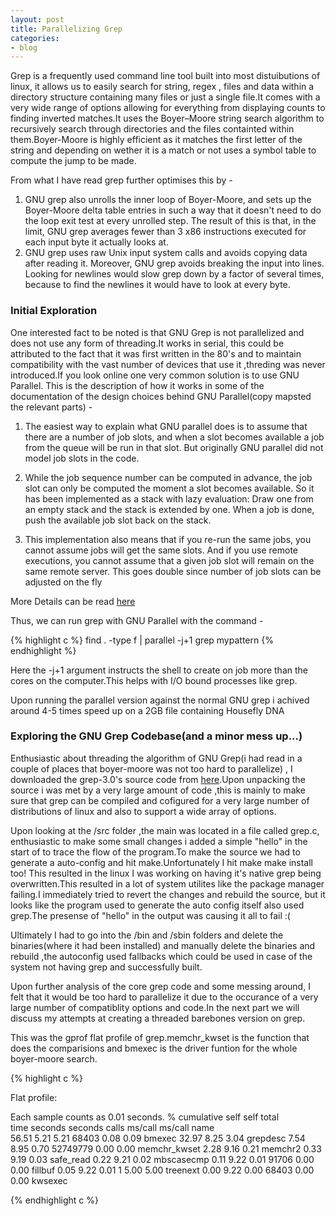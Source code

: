 ```yaml
---
layout: post
title: Parallelizing Grep
categories:
- blog
---
```


Grep is a frequently used command line tool built into most distuibutions of linux, it allows us to easily search for string, regex , files and data within a directory structure containing many files or just a single file.It comes with a very wide range of options allowing for everything from displaying counts to finding inverted matches.It uses the Boyer–Moore string search algorithm to recursively search through directories and the files containted within them.Boyer-Moore is highly efficient as it matches the first letter of the string and depending on wether it is a match or not uses a symbol table to compute the jump to be made.

From what I have read grep further optimises this by - 

1. GNU grep also unrolls the inner loop of Boyer-Moore, and sets up the Boyer-Moore delta table entries in such a way that it doesn't need to do the loop exit test at every unrolled step. The result of this is that, in the limit, GNU grep averages fewer than 3 x86 instructions executed for each input byte it actually looks at.
2. GNU grep uses raw Unix input system calls and avoids copying data after reading it. Moreover, GNU grep avoids breaking the input into lines. Looking for newlines would slow grep down by a factor of several times, because to find the newlines it would have to look at every byte.


### Initial Exploration

One interested fact to be noted is that GNU Grep is not parallelized and does not use any form of threading.It works in serial, this could be attributed to the fact that it was first written in the 80's and to maintain compatibility with the vast number of devices that use it ,threding was never introduced.If you look online one very common solution is to use GNU Parallel.
This is the description of how it works in some of the documentation of the design choices behind GNU Parallel(copy mapsted the relevant parts) -

1. The easiest way to explain what GNU parallel does is to assume that there are a number of job slots, and when a slot becomes available a job from the queue will be run in that slot. But originally GNU parallel did not model job slots in the code.

2. While the job sequence number can be computed in advance, the job slot can only be computed the moment a slot becomes available. So it has been implemented as a stack with lazy evaluation: Draw one from an empty stack and the stack is extended by one. When a job is done, push the available job slot back on the stack.

3. This implementation also means that if you re-run the same jobs, you cannot assume jobs will get the same slots. And if you use remote executions, you cannot assume that a given job slot will remain on the same remote server. This goes double since number of job slots can be adjusted on the fly

More Details can be read [here](https://www.gnu.org/software/parallel/parallel_design.html#Design-of-GNU-Parallel)

Thus, we can run grep with GNU Parallel with the command - 

{% highlight c %}
find . -type f | parallel -j+1 grep mypattern
{% endhighlight %}

Here the -j+1 argument instructs the shell to create on job more than the cores on the computer.This helps with I/O bound processes like grep.

Upon running the parallel version against the normal GNU grep i achived around 4-5 times speed up on a 2GB file containing Housefly DNA

### Exploring the GNU Grep Codebase(and a minor mess up...)

Enthusiastic about threading the algorithm of GNU Grep(i had read in a  couple of places that boyer-moore was not too hard to parallelize) , I downloaded the grep-3.0's source code from [here](https://ftp.gnu.org/gnu/grep/).Upon unpacking the source i was met by a very large amount of code ,this is mainly to make sure that grep can be compiled and cofigured for a very large number of distributions of linux and also to support a wide array of options. 

Upon looking at the /src folder ,the main was located in a file called grep.c, enthusiastic to make some small changes i added a simple "hello" in the start of to trace the flow of the program.To make the source we had to generate a auto-config and hit make.Unfortunately I hit make make install too! This resulted in the linux I was working on having it's native grep being overwritten.This resulted in a lot of system utilites like the package manager failing.I immediately tried to revert the changes and rebuild the source, but it looks like the program used to generate the auto config itself also used grep.The presense of "hello" in the output was causing it all to fail :(

Ultimately I had to go into the /bin and /sbin folders and delete the binaries(where it had been installed) and manually delete the binaries and rebuild ,the autoconfig used fallbacks which could be used in case of the system not having grep and successfully built.

Upon further analysis of the core grep code and some messing around, I felt that it would be too hard to parallelize it due to the occurance of a very large number of compatiblity options and code.In the next part we will discuss my attempts at creating a threaded barebones version on grep.

This was the gprof flat profile of grep.memchr_kwset is the function that does the comparisions and bmexec is the driver funtion for the whole boyer-moore search. 

{% highlight c %}

Flat profile:

Each sample counts as 0.01 seconds.
  %   cumulative   self              self     total           
 time   seconds   seconds    calls  ms/call  ms/call  name    
 56.51      5.21     5.21    68403     0.08     0.09  bmexec
 32.97      8.25     3.04                             grepdesc
  7.54      8.95     0.70 52749779     0.00     0.00  memchr_kwset
  2.28      9.16     0.21                             memchr2
  0.33      9.19     0.03                             safe_read
  0.22      9.21     0.02                             mbscasecmp
  0.11      9.22     0.01    91706     0.00     0.00  fillbuf
  0.05      9.22     0.01        1     5.00     5.00  treenext
  0.00      9.22     0.00    68403     0.00     0.00  kwsexec
  
{% endhighlight c %}

